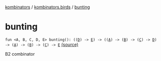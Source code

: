 [kombinators](../index.md) / [kombinators.birds](index.md) / [bunting](./bunting.md)

# bunting

`fun <A, B, C, D, E> bunting(): ((`[`D`](bunting.md#D)`) -> `[`E`](bunting.md#E)`) -> ((`[`A`](bunting.md#A)`) -> (`[`B`](bunting.md#B)`) -> (`[`C`](bunting.md#C)`) -> `[`D`](bunting.md#D)`) -> (`[`A`](bunting.md#A)`) -> (`[`B`](bunting.md#B)`) -> (`[`C`](bunting.md#C)`) -> `[`E`](bunting.md#E) [(source)](https://github.com/pardom/kombinators/tree/master/src/main/kotlin/kombinators/birds/bunting.kt#L6)

B2 combinator

